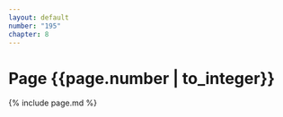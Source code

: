 ```yaml
---
layout: default
number: "195"
chapter: 8
---
```


# Page {{page.number | to_integer}}
{% include page.md %}
